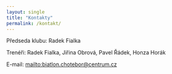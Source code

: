 ```yaml
---
layout: single
title: "Kontakty"
permalink: /kontakt/
---
```


Předseda klubu: Radek Fialka

Trenéři: Radek Fialka, Jiřina Obrová, Pavel Řádek, Honza Horák

E-mail: [mailto:biatlon.chotebor@centrum.cz](mailto:biatlon.chotebor@centrum.cz)


